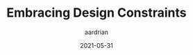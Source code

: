 ---
author: aardrian
date: 2021-05-31
tags:
  - design 
target_url: https://adrianroselli.com/2021/05/embracing-design-constraints.html
title: Embracing Design Constraints
---
